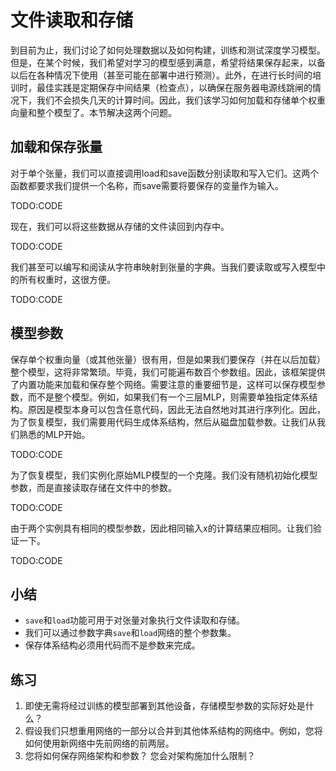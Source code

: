 

<!--
 * @version:
 * @Author:  StevenJokes https://github.com/StevenJokes
 * @Date: 2020-07-22 23:10:22
 * @LastEditors:  StevenJokes https://github.com/StevenJokes
 * @LastEditTime: 2020-07-22 23:41:11
 * @Description:translate by machine
 * @TODO::
 * @Reference:http://preview.d2l.ai/d2l-en/master/chapter_deep-learning-computation/read-write.html
 * https://zh.d2l.ai/chapter_deep-learning-computation/read-write.html
-->

# 文件读取和存储

到目前为止，我们讨论了如何处理数据以及如何构建，训练和测试深度学习模型。但是，在某个时候，我们希望对学习的模型感到满意，希望将结果保存起来，以备以后在各种情况下使用（甚至可能在部署中进行预测）。此外，在进行长时间的培训时，最佳实践是定期保存中间结果（检查点），以确保在服务器电源线跳闸的情况下，我们不会损失几天的计算时间。因此，我们该学习如何加载和存储单个权重向量和整个模型了。本节解决这两个问题。

## 加载和保存张量

对于单个张量，我们可以直接调用load和save函数分别读取和写入它们。这两个函数都要求我们提供一个名称，而save需要将要保存的变量作为输入。

TODO:CODE

现在，我们可以将这些数据从存储的文件读回到内存中。

TODO:CODE

我们甚至可以编写和阅读从字符串映射到张量的字典。当我们要读取或写入模型中的所有权重时，这很方便。

TODO:CODE

## 模型参数

保存单个权重向量（或其他张量）很有用，但是如果我们要保存（并在以后加载）整个模型，这将非常繁琐。毕竟，我们可能遍布数百个参数组。因此，该框架提供了内置功能来加载和保存整个网络。需要注意的重要细节是，这样可以保存模型参数，而不是整个模型。例如，如果我们有一个三层MLP，则需要单独指定体系结构。原因是模型本身可以包含任意代码，因此无法自然地对其进行序列化。因此，为了恢复模型，我们需要用代码生成体系结构，然后从磁盘加载参数。让我们从我们熟悉的MLP开始。

TODO:CODE

为了恢复模型，我们实例化原始MLP模型的一个克隆。我们没有随机初始化模型参数，而是直接读取存储在文件中的参数。

TODO:CODE

由于两个实例具有相同的模型参数，因此相同输入x的计算结果应相同。让我们验证一下。

TODO:CODE

## 小结

* `save`和`load`功能可用于对张量对象执行文件读取和存储。
* 我们可以通过参数字典`save`和`load`网络的整个参数集。
* 保存体系结构必须用代码而不是参数来完成。

## 练习

1. 即使无需将经过训练的模型部署到其他设备，存储模型参数的实际好处是什么？
1. 假设我们只想重用网络的一部分以合并到其他体系结构的网络中。例如，您将如何使用新网络中先前网络的前两层。
1. 您将如何保存网络架构和参数？ 您会对架构施加什么限制？
